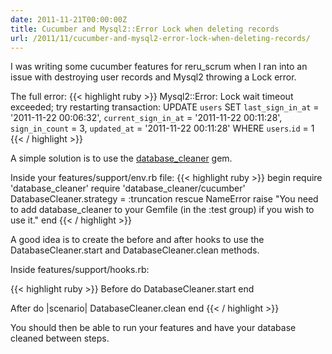 ```yaml
---
date: 2011-11-21T00:00:00Z
title: Cucumber and Mysql2::Error Lock when deleting records
url: /2011/11/cucumber-and-mysql2-error-lock-when-deleting-records/
---
```


I was writing some cucumber features for reru_scrum when I ran into an issue with destroying user records and Mysql2 throwing a Lock error.

The full error:
{{< highlight ruby >}}
Mysql2::Error: Lock wait timeout exceeded; try restarting transaction: UPDATE `users` SET `last_sign_in_at` = '2011-11-22 00:06:32', `current_sign_in_at` = '2011-11-22 00:11:28', `sign_in_count` = 3, `updated_at` = '2011-11-22 00:11:28' WHERE `users`.`id` = 1
{{< / highlight >}}

A simple solution is to use the [database_cleaner](https://github.com/bmabey/database_cleaner) gem.

Inside your features/support/env.rb file:
{{< highlight ruby >}}
begin
  require 'database_cleaner'
  require 'database_cleaner/cucumber'
  DatabaseCleaner.strategy = :truncation
rescue NameError
  raise "You need to add database_cleaner to your Gemfile (in the :test group) if you wish to use it."
end
{{< / highlight >}}

A good idea is to create the before and after hooks to use the DatabaseCleaner.start and DatabaseCleaner.clean methods.

Inside features/support/hooks.rb:

{{< highlight ruby >}}
Before do
  DatabaseCleaner.start
end

After do |scenario|
  DatabaseCleaner.clean
end
{{< / highlight >}}

You should then be able to run your features and have your database cleaned between steps.
